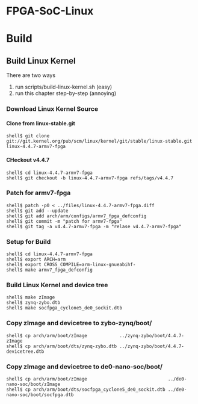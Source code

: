 FPGA-SoC-Linux
==============

# Build 

## Build Linux Kernel

There are two ways

1. run scripts/build-linux-kernel.sh (easy)
2. run this chapter step-by-step (annoying)

### Download Linux Kernel Source

#### Clone from linux-stable.git

```
shell$ git clone git://git.kernel.org/pub/scm/linux/kernel/git/stable/linux-stable.git linux-4.4.7-armv7-fpga
```

#### CHeckout v4.4.7

```
shell$ cd linux-4.4.7-armv7-fpga
shell$ git checkout -b linux-4.4.7-armv7-fpga refs/tags/v4.4.7
```

### Patch for armv7-fpga

```
shell$ patch -p0 < ../files/linux-4.4.7-armv7-fpga.diff
shell$ git add --update
shell$ git add arch/arm/configs/armv7_fpga_defconfig
shell$ git commit -m "patch for armv7-fpga"
shell$ git tag -a v4.4.7-armv7-fpga -m "relase v4.4.7-armv7-fpga"
```

### Setup for Build 

````
shell$ cd linux-4.4.7-armv7-fpga
shell$ export ARCH=arm
shell$ export CROSS_COMPILE=arm-linux-gnueabihf-
shell$ make armv7_fpga_defconfig
````

### Build Linux Kernel and device tree

````
shell$ make zImage
shell$ zynq-zybo.dtb
shell$ make socfpga_cyclone5_de0_sockit.dtb
````

### Copy zImage and devicetree to zybo-zynq/boot/

```
shell$ cp arch/arm/boot/zImage            ../zynq-zybo/boot/4.4.7-zImage
shell$ cp arch/arm/boot/dts/zynq-zybo.dtb ../zynq-zybo/boot/4.4.7-devicetree.dtb
```

### Copy zImage and devicetree to de0-nano-soc/boot/

```
shell$ cp arch/arm/boot/zImage                              ../de0-nano-soc/boot/zImage
shell$ cp arch/arm/boot/dts/socfpga_cyclone5_de0_sockit.dtb ../de0-nano-soc/boot/socfpga.dtb
```

